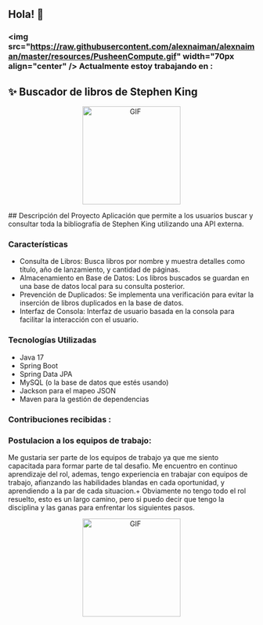
## Hola! :orange_heart:

### <img src="https://raw.githubusercontent.com/alexnaiman/alexnaiman/master/resources/PusheenCompute.gif" width="70px align="center" /> Actualmente estoy trabajando en : 
## ✨ Buscador de libros de Stephen King
 
 <p align="center">
<img alt="GIF" src="https://media2.giphy.com/media/v1.Y2lkPTc5MGI3NjExMDh0eHhmOGdxam0zOHFpMjV6ZHR3bHByY28wMXM5eGY0dGZkbG1vbCZlcD12MV9pbnRlcm5hbF9naWZfYnlfaWQmY3Q9Zw/j45rXOoCW623xFG3eT/giphy.webp" width = 200/>
</p>
## Descripción del Proyecto
Aplicación que permite a los usuarios buscar y consultar toda la bibliografía de Stephen King utilizando una API externa.

### Características
- Consulta de Libros: Busca libros por nombre y muestra detalles como título, año de lanzamiento, y cantidad de páginas.
- Almacenamiento en Base de Datos: Los libros buscados se guardan en una base de datos local para su consulta posterior.
- Prevención de Duplicados: Se implementa una verificación para evitar la inserción de libros duplicados en la base de datos.
- Interfaz de Consola: Interfaz de usuario basada en la consola para facilitar la interacción con el usuario.


### Tecnologías Utilizadas
- Java 17
- Spring Boot
- Spring Data JPA
- MySQL (o la base de datos que estés usando)
- Jackson para el mapeo JSON
- Maven para la gestión de dependencias

### Contribuciones recibidas :

### Postulacion a los equipos de trabajo:
Me gustaria ser parte de los equipos de trabajo ya que me siento capacitada para formar parte de tal desafio.
Me encuentro en continuo aprendizaje del rol, ademas, tengo experiencia en trabajar con equipos de trabajo, afianzando las habilidades blandas en cada oportunidad, y aprendiendo a la par de cada situacion.+
Obviamente no tengo todo el rol resuelto, esto es un largo camino, pero si puedo decir que tengo la disciplina y las ganas para enfrentar los siguientes pasos.
<p align="center">
<img alt="GIF" src="https://media1.giphy.com/media/v1.Y2lkPTc5MGI3NjExNnBiaG1sNmI5dzVlMDg1dHZ4bWV2OG13djhoZm0zajk2Z2o2OG54YiZlcD12MV9pbnRlcm5hbF9naWZfYnlfaWQmY3Q9Zw/Ll37bXYmQecEdBpmmM/giphy.webp" width = 200/>
</p>
